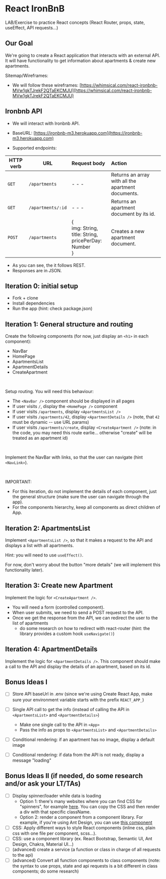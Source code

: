 # React IronBnB


LAB/Exercise to practice React concepts (React Router, props, state, useEffect, API requests...)


## Our Goal

We're going to create a React application that interacts with an external API. 
It will have functionality to get information about apartments & create new apartments.


Sitemap/Wireframes:
- We will follow these wireframes: [https://whimsical.com/react-ironbnb-MVw1gkTJrekF2QTaEKCMJU](https://whimsical.com/react-ironbnb-MVw1gkTJrekF2QTaEKCMJU)


<!-- 
- Demo: [https://react-ironbnb.netlify.app/](https://react-ironbnb.netlify.app/) 
- @todo: implement "more details"
-->




## Ironbnb API

- We will interact with Ironbnb API.

- BaseURL: [https://ironbnb-m3.herokuapp.com](https://ironbnb-m3.herokuapp.com)

- Supported endpoints:

| HTTP verb | URL               | Request body                                                 | Action                                             |
| --------- | ----------------- | :----------------------------------------------------------- | :------------------------------------------------- |
| `GET`     | `/apartments`     | - - -                                                        | Returns an array with all the apartment documents. |
| `GET`     | `/apartments/:id` | - - -                                                        | Returns an apartment document by its id.           |
| `POST`    | `/apartments`     | { <br />  img: String, <br />  title: String,<br />  pricePerDay: Number <br />} | Creates a new apartment document.                  |


- As you can see, the it follows REST.
- Responses are in JSON.





## Iteration 0: initial setup
- Fork + clone
- Install dependencies
- Run the app (hint: check package.json)


## Iteration 1: General structure and routing


Create the following components (for now, just display an `<h1>` in each component):

- NavBar
- HomePage
- ApartmentsList
- ApartmentDetails
- CreateApartment

<br />

Setup routing. You will need this behaviour:
- The `<NavBar />` component should be displayed in all pages
- If user visits `/`, display the `<HomePage />` component
- If user visits `/apartments`, display `<ApartmentsList />`
- If user visits `/apartments/42`, display `<ApartmentDetails />` (note, that `42` must be dynamic -- use URL params)
- If user visits `/apartments/create`, display `<CreateApartment />` (note: in the code, you may need this route earlie... otherwise "create" will be treated as an apartment id)

<br />

Implement the NavBar with links, so that the user can navigate (hint `<NavLink>`).

<br />

IMPORTANT: 
- For this iteration, do not implement the details of each component, just the general structure (make sure the user can navigate through the app).
- For the components hierarchy, keep all components as direct children of App.



## Iteration 2: ApartmentsList

Implement `<ApartmentsList />`, so that it makes a request to the API and displays a list with all apartments.

Hint: you will need to use `useEffect()`.

For now, don't worry about the button "more details" (we will implement this functionality later).




## Iteration 3: Create new Apartment

Implement the logic for `<CreateApartment />`.
- You will need a form (controlled component).
- When user submits, we need to send a POST request to the API.
- Once we get the response from the API, we can redirect the user to the list of apartments
  - do some research on how to redirect with react-router (hint: the library provides a custom hook `useNavigate()`)



## Iteration 4: ApartmentDetails

Implement the logic for `<ApartmentDetails />`.
This component should make a call to the API and display the details of an apartment, based on its id.



## Bonus Ideas I

- [ ] Store API baseUrl in .env (since we're using Create React App, make sure your environment variable starts with the prefix `REACT_APP_`)
- [ ] Single API call to get the info (instead of calling the API in `<ApartmentsList>` and `<ApartmentDetails>`)
  - Make one single call to the API in `<App>`
  - Pass the info as props to `<ApartmentsList>` and `<ApartmentDetails>`
- [ ] Conditional rendering: if an apartment has no image, display a default image
- [ ] Conditional rendering: if data from the API is not ready, display a message "loading"


## Bonus Ideas II (if needed, do some research and/or ask your LT/TAs)

- [ ] Display spinner/loader while data is loading
  - Option 1: there's many websites where you can find CSS for "spinners", for example [here](https://projects.lukehaas.me/css-loaders/). You can copy the CSS and then render a div with that specific className.
  - Option 2: render a component from a component library. For example, if you're using Ant Design, you can use [this component](https://ant.design/components/spin)
- [ ] CSS: Apply different ways to style React components (inline css, plain css with one file per component, scss...).
- [ ] CSS: use a component library (ex. React Bootstrap, Semantic UI, Ant Design, Chakra, Material UI...)
- [ ] (advanced) create a service (a function or class in charge of all requests to the api)
- [ ] (advanced) Convert all function components to class components (note: the syntax to use props, state and api requests is a bit different in class components; do some research)
